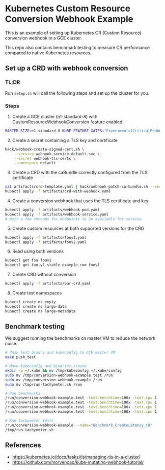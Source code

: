 # Kubernetes Custom Resource Conversion Webhook Example

This is an example of setting up Kubernetes CR (Custom Resource) conversion
webhook in a GCE cluster.

This repo also contains benchmark testing to measure CR performance compared to
native Kubernetes resources.

## Set up a CRD with webhook conversion

### TL;DR

Run `setup.sh` will call the following steps and set up the cluster for you.

### Steps

1. Create a GCE cluster (n1-standard-8) with CustomResourceWebhookConversion feature enabled

```sh
MASTER_SIZE=n1-standard-8 KUBE_FEATURE_GATES="ExperimentalCriticalPodAnnotation=true,CustomResourceWebhookConversion=true" KUBE_UP_AUTOMATIC_CLEANUP=true KUBE_APISERVER_REQUEST_TIMEOUT_SEC=600 $GOPATH/src/k8s.io/kubernetes/cluster/kube-up.sh
```

2. Create a secret containing a TLS key and certificate

```sh
hack/webhook-create-signed-cert.sh \
    --service webhook-service.default.svc \
    --secret webhook-tls-certs \
    --namespace default
```

3. Create a CRD with the caBundle correctly configured from the TLS certificate

```sh
cat artifacts/crd-template.yaml | hack/webhook-patch-ca-bundle.sh --secret webhook-tls-certs > artifacts/crd-with-webhook.yaml
kubectl apply -f artifacts/crd-with-webhook.yaml
```

4. Create a conversion webhook that uses the TLS certificate and key

```sh
kubectl apply -f artifacts/webhook-pod.yaml
kubectl apply -f artifacts/webhook-service.yaml
# Wait a few seconds for endpoints to be available for service
```

5. Create custom resources at both supported versions for the CRD

```sh
kubectl apply -f artifacts/foov1.yaml
kubectl apply -f artifacts/foov2.yaml
```

6. Read using both versions

```sh
kubectl get foo foov1
kubectl get foo.v1.stable.example.com foov1
```

7. Create CRD without conversion

```sh
kubectl apply -f artifacts/bar-crd.yaml
```

8. Create test namespaces

```sh
kubectl create ns empty
kubectl create ns large-data
kubectl create ns large-metadata
```

## Benchmark testing

We suggest running the benchmarks on master VM to reduce the network noise.

```sh
# Push test binary and kubeconfig to GCE master VM
make push_test

# Move kubeconfig and binaries around
mkdir -p ~/.kube && mv /tmp/kubeconfig ~/.kube/config
sudo mv /tmp/conversion-webhook-example.test /run
sudo mv /tmp/conversion-webhook-example /run
sudo mv /tmp/run-tachymeter.sh /run

# Run benchmarks
/run/conversion-webhook-example.test -test.benchtime=100x -test.cpu 1 -test.bench=.
/run/conversion-webhook-example.test -test.benchtime=100x -test.cpu 1 -test.bench=CreateLatency
/run/conversion-webhook-example.test -test.benchtime=100x -test.cpu 1 -test.bench=CreateThroughput
/run/conversion-webhook-example.test -test.benchtime=100x -test.cpu 1 -test.bench=List

# Run tachymeter tests
/run/conversion-webhook-example --name="Benchmark_CreateLatency_CR"
/tmp/run-tachymeter.sh
```

## References

- https://kubernetes.io/docs/tasks/tls/managing-tls-in-a-cluster/
- https://github.com/morvencao/kube-mutating-webhook-tutorial/
